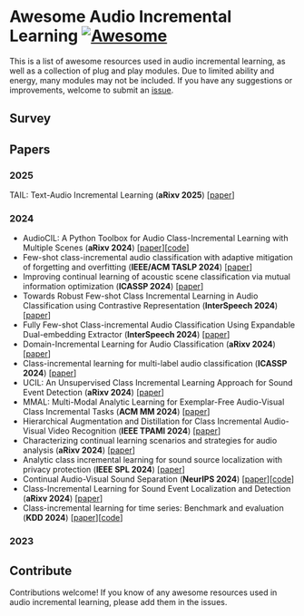 # Awesome Audio Incremental Learning [![Awesome](https://awesome.re/badge.svg)](https://awesome.re)

This is a list of awesome resources used in audio incremental learning, as well as a collection of plug and play modules. Due to limited ability and energy, many modules may not be included. If you have any suggestions or improvements, welcome to submit an [issue](https://github.com/chessxu/awesome-ffd/issues).


## Survey
<!-- - XXX survey (**XX journal or conference**) [[paper](link)] -->



## Papers

### 2025
TAIL: Text-Audio Incremental Learning (**aRixv 2025**) [[paper](https://arxiv.org/pdf/2503.04258)]

### 2024
<!--  - XXX (**XX**) [[paper](XX)] [[code](XXX)] -->
- AudioCIL: A Python Toolbox for Audio Class-Incremental Learning with Multiple Scenes (**aRixv 2024**) [[paper](https://arxiv.org/abs/2412.11907)][[code](https://github.com/colaudiolab/AudioCIL/tree/main)]
- Few-shot class-incremental audio classification with adaptive mitigation of forgetting and overfitting (**IEEE/ACM TASLP 2024**) [[paper](https://ieeexplore.ieee.org/abstract/document/10494541/)]
- Improving continual learning of acoustic scene classification via mutual information optimization (**ICASSP 2024**) [[paper](https://ieeexplore.ieee.org/abstract/document/10446846/)]
- Towards Robust Few-shot Class Incremental Learning in Audio Classification using Contrastive Representation (**InterSpeech 2024**) [[paper](https://www.isca-archive.org/interspeech_2024/singh24b_interspeech.pdf)]
- Fully Few-shot Class-incremental Audio Classification Using Expandable Dual-embedding Extractor (**InterSpeech 2024**) [[paper](https://www.isca-archive.org/interspeech_2024/si24_interspeech.pdf)]
- Domain-Incremental Learning for Audio Classification (**aRixv 2024**) [[paper](https://arxiv.org/pdf/2412.17424)]
- Class-incremental learning for multi-label audio classification (**ICASSP 2024**) [[paper](https://arxiv.org/pdf/2401.04447)]
- UCIL: An Unsupervised Class Incremental Learning Approach for Sound Event Detection (**aRixv 2024**) [[paper](https://arxiv.org/pdf/2407.03657)]
- MMAL: Multi-Modal Analytic Learning for Exemplar-Free Audio-Visual Class Incremental Tasks (**ACM MM 2024**) [[paper](https://dl.acm.org/doi/abs/10.1145/3664647.3681607)]
- Hierarchical Augmentation and Distillation for Class Incremental Audio-Visual Video Recognition (**IEEE TPAMI 2024**) [[paper](https://ieeexplore.ieee.org/abstract/document/10494541/)] 
- Characterizing continual learning scenarios and strategies for audio analysis (**aRixv 2024**) [[paper](https://arxiv.org/pdf/2407.00465)]
- Analytic class incremental learning for sound source localization with privacy protection (**IEEE SPL 2024**) [[paper](https://ieeexplore.ieee.org/abstract/document/10771830)]
- Continual Audio-Visual Sound Separation (**NeurIPS 2024**) [[paper](https://proceedings.neurips.cc/paper_files/paper/2024/file/8af52d7acc4f0013661d4223d7e12b4c-Paper-Conference.pdf)][[code](https://github.com/weiguoPian/ContAV-Sep_NeurIPS2024)]
- Class-Incremental Learning for Sound Event Localization and Detection (**aRixv 2024**) [[paper](https://arxiv.org/pdf/2411.12830)]
- Class-incremental learning for time series: Benchmark and evaluation (**KDD 2024**) [[paper](https://dl.acm.org/doi/abs/10.1145/3637528.3671581)][[code](https://github.com/zqiao11/TSCIL)]


### 2023


## Contribute

Contributions welcome! If you know of any awesome resources used in audio incremental learning, please add them in the issues.
